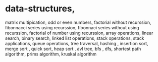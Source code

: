 # data-structures,
matrix multipication,
odd or even numbers,
factorial without recurssion,
fibonnacci series using recurssion,
fibonnaci  series without using recurssion,
factorial of number using recurssion,
array operations,
linear search,
binary search, 
linked list operations, 
stack operations,
stack applications,
queue operations,
tree traversal, 
hashing ,
insertion sort,
merge sort ,
quick sort,
heap sort ,
avl tree,
bfs ,
dfs,
shortest path algorithm,
prims algorithm,
kruskal algorithm


